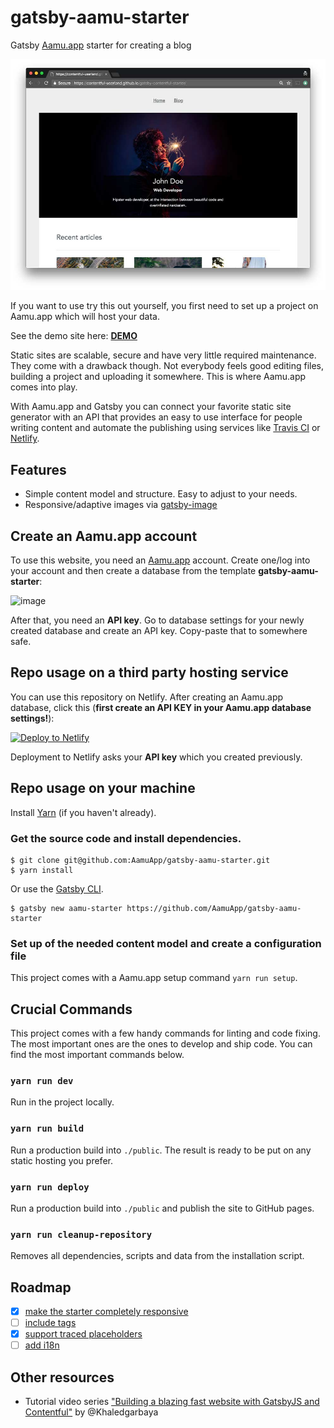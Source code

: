 # gatsby-aamu-starter

Gatsby [Aamu.app](https://aamu.app) starter for creating a blog

![The index page of the starter blog](https://raw.githubusercontent.com/AamuApp/gatsby-aamu-starter/master/screenshot.jpg "The index page of the starter blog")

If you want to use try this out yourself, you first need to set up a project on Aamu.app which will host your data. 

See the demo site here: **[DEMO](https://hungry-newton-b4a152.netlify.com/)**

Static sites are scalable, secure and have very little required maintenance. They come with a drawback though. Not everybody feels good editing files, building a project and uploading it somewhere. This is where Aamu.app comes into play.

With Aamu.app and Gatsby you can connect your favorite static site generator with an API that provides an easy to use interface for people writing content and automate the publishing using services like [Travis CI](https://travis-ci.org/) or [Netlify](https://www.netlify.com/).

## Features

* Simple content model and structure. Easy to adjust to your needs.
* Responsive/adaptive images via [gatsby-image](https://www.gatsbyjs.org/packages/gatsby-image/)

## Create an Aamu.app account

To use this website, you need an [Aamu.app](https://aamu.app/) account. Create one/log into your account and then create a database from the template **gatsby-aamu-starter**: 

![image](https://user-images.githubusercontent.com/433707/74146004-cf531780-4c08-11ea-8607-de9d19a208ae.png)

After that, you need an **API key**. Go to database settings for your newly created database and create an API key. Copy-paste that to somewhere safe.

## Repo usage on a third party hosting service

You can use this repository on Netlify. After creating an Aamu.app database, click this (**first create an API KEY in your Aamu.app database settings!**): 

[![Deploy to Netlify](https://www.netlify.com/img/deploy/button.svg)](https://app.netlify.com/start/deploy?repository=https://github.com/AamuApp/gatsby-aamu-starter)

Deployment to Netlify asks your **API key** which you created previously.


## Repo usage on your machine

Install [Yarn](https://yarnpkg.com/en/docs/install) (if you haven't already).

### Get the source code and install dependencies.

```
$ git clone git@github.com:AamuApp/gatsby-aamu-starter.git
$ yarn install
```

Or use the [Gatsby CLI](https://www.npmjs.com/package/gatsby-cli).

```
$ gatsby new aamu-starter https://github.com/AamuApp/gatsby-aamu-starter
```

### Set up of the needed content model and create a configuration file

This project comes with a Aamu.app setup command `yarn run setup`.

## Crucial Commands

This project comes with a few handy commands for linting and code fixing. The most important ones are the ones to develop and ship code. You can find the most important commands below.

### `yarn run dev`

Run in the project locally.

### `yarn run build`

Run a production build into `./public`. The result is ready to be put on any static hosting you prefer.

### `yarn run deploy`

Run a production build into `./public` and publish the site to GitHub pages.

### `yarn run cleanup-repository`

Removes all dependencies, scripts and data from the installation script.

## Roadmap

- [x] [make the starter completely responsive](https://github.com/AamuApp/gatsby-aamu-starter/issues/2)
- [ ] [include tags](https://github.com/AamuApp/gatsby-aamu-starter/issues/3)
- [x] [support traced placeholders](https://github.com/AamuApp/gatsby-aamu-starter/issues/4)
- [ ] [add i18n](https://github.com/AamuApp/gatsby-aamu-starter/issues/6)

## Other resources

- Tutorial video series ["Building a blazing fast website with GatsbyJS and Contentful"](https://www.youtube.com/watch?v=Ek4o40w1tH4&list=PL8KiuH6vpACV-F7jXribe4YveGBhBeG9A) by @Khaledgarbaya
